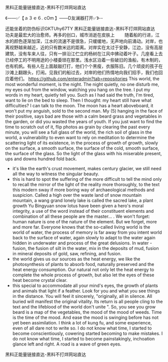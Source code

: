黑料正能量链接直达-黑料不打烊网站直达

《——✅【ａ３ｅ６. cOm 】——D友澜器打开✅》--

还能坐着的防伪标识GKTUhy67TY
黑料正能量链接直达-黑料不打烊网站直达　　功夫是最宏大的治愈师。再多的创口，城市消逝在皮肤上
　　随着船的行进，江水的颜色逐渐加深，江水的流速不是很急，只缓缓地，无声地向前涌动。对岸，也离视野越来越近，近的只有数米远的距离。对岸实在太过于安静，江边，没有高层建筑，没有车来人往，只有一排沿江伫立的杨树在江风中拂动着叶子。几座看上去已经停工的不明用途的小楼委琐在那里。浅水区泊着一些破旧的渔船，有木制的，也有机帆。有些人在上面敲敲打打，他们个个黑瘦，衣服陈旧。几个顽皮的孩子在沙滩上翻跟头，打闹。见我们的船过去，对岸的他们热情地向我们招手，我们也回应着他们。
https://github.com/enteradmin?tab=repositories
This world, the most wonderful moment, is the night.
The night quietly, no one disturb me, my eyes out from the window, watching you hang on the tree.
I put my words in my heart, quietly tell you.
Such as I had said the truth, I'm tired, want to lie on the bed to sleep.
Then I thought: my heart still have what difficulties?
I can talk to the moon.
The moon has a heart aboveboard, it won't put my anguish, sold to the second man.
My (5) hanging in the face of their positive, says bad are those with a calm beard grass and vegetables in the garden, or did you wasted the years of youth.
If you just want to find the time to scratch out of it, flip photos as grain by clearing the past every minute, you will see a full glass of the world, the rich soil of glass in the world, a vulnerability to even want to rely on meditation to determine the scattering light of its existence, in the process of growth of growth, slowly on the surface, a smooth surface, the surface of the cold, smooth surface, the surface of the glass.
So the light of the glass with his miserable present, ups and downs hundred fold back.
- it's like the earth's crust movement, makes century glacier, we still need all the way to witness the singular beauty.
- this is hard to spot the suffering of the more difficult to tell the mind only to recall the mirror of the light of the reality more thoroughly, to the text this modern sway if more boring way of archaeological methods and suspicion.
Called a high over the waste land of snow mountain mountain, a wang grand lonely lake is called the sacred lake, a plant growth Yu Bingyuan snow lotus have been given a hero's moral integrity, a use of the word instead of their constituent elements and combination of all these people are the master...
.
We won't forget: human nature is one of the nature of the element.
But we forget, more and more far.
Everyone knows that the so-called living world is the world of water, the process of memory is far away from you intent world back to the surface of water, again slowly to adapt to the water again hidden in underwater and process of the great delusions.
In water - fusion, the fusion of silt in the water, mix in the deposits of mud, fusion in mineral deposits of gold, saw, refining, and fusion.
- the world gives us our sources as the heat energy, we like the photosynthesis of plants to absorb food, naturally preserved and the heat energy consumption.
Our natural not only let the heat energy to complete the whole process of growth, but also let the eyes of these heat become crystal clear.
- this special to accommodate all your mind's eyes, the growth of plants and animals that light if a feather.
Look for you and what you see things in the distance.
You will feel it sincerely, "originally, all in silence.
All buried will manifest the original vitality.
Its return is all people cling to the text and the lifeblood of the world don't unite ".
So, you see you grow beard is a map of the vegetables, the mood of the mood of weeds.
Time is the time of the mood.
And ease the mood is swinging before has not yet been assimilation.
I think a lot of kung fu, and some experience, even of all dare not to write so.
I do not know what time, I started to become conscientiously, cowering started becoming to make mistakes.
I do not know what time, I started to become painstakingly, inchoation glance left and right.
A road is a wave of green eyes.




黑料正能量链接直达-黑料不打烊网站直达
